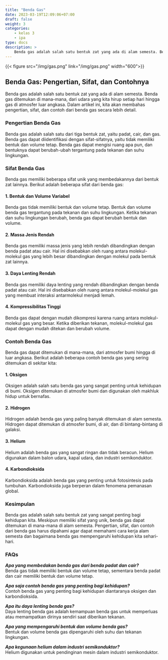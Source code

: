 ```yaml
---
title: "Benda Gas"
date: 2023-03-19T12:09:06+07:00
draft: false
weight: 3
categories:
    - kelas 3
    - ipa
type: docs
description: >
    Benda gas adalah salah satu bentuk zat yang ada di alam semesta. Benda gas ditemukan di mana-mana, dari udara yang kita hirup setiap hari hingga gas di atmosfer luar angkasa
---
```


{{< figure src="/img/gas.png" link="/img/gas.png" width="600">}}

## Benda Gas: Pengertian, Sifat, dan Contohnya

Benda gas adalah salah satu bentuk zat yang ada di alam semesta. Benda gas ditemukan di mana-mana, dari udara yang kita hirup setiap hari hingga gas di atmosfer luar angkasa. Dalam artikel ini, kita akan membahas pengertian, sifat, dan contoh dari benda gas secara lebih detail.

### Pengertian Benda Gas

Benda gas adalah salah satu dari tiga bentuk zat, yaitu padat, cair, dan gas. Benda gas dapat diidentifikasi dengan sifat-sifatnya, yaitu tidak memiliki bentuk dan volume tetap. Benda gas dapat mengisi ruang apa pun, dan bentuknya dapat berubah-ubah tergantung pada tekanan dan suhu lingkungan.

### Sifat Benda Gas

Benda gas memiliki beberapa sifat unik yang membedakannya dari bentuk zat lainnya. Berikut adalah beberapa sifat dari benda gas:

#### 1. Bentuk dan Volume Variabel

Benda gas tidak memiliki bentuk dan volume tetap. Bentuk dan volume benda gas tergantung pada tekanan dan suhu lingkungan. Ketika tekanan dan suhu lingkungan berubah, benda gas dapat berubah bentuk dan volume.

#### 2. Massa Jenis Rendah

Benda gas memiliki massa jenis yang lebih rendah dibandingkan dengan benda padat atau cair. Hal ini disebabkan oleh ruang antara molekul-molekul gas yang lebih besar dibandingkan dengan molekul pada bentuk zat lainnya.

#### 3. Daya Lenting Rendah

Benda gas memiliki daya lenting yang rendah dibandingkan dengan benda padat atau cair. Hal ini disebabkan oleh ruang antara molekul-molekul gas yang membuat interaksi antarmolekul menjadi lemah.

#### 4. Kompressibilitas Tinggi

Benda gas dapat dengan mudah dikompresi karena ruang antara molekul-molekul gas yang besar. Ketika diberikan tekanan, molekul-molekul gas dapat dengan mudah ditekan dan berubah volume.

### Contoh Benda Gas

Benda gas dapat ditemukan di mana-mana, dari atmosfer bumi hingga di luar angkasa. Berikut adalah beberapa contoh benda gas yang sering ditemukan di sekitar kita:

#### 1. Oksigen

Oksigen adalah salah satu benda gas yang sangat penting untuk kehidupan di bumi. Oksigen ditemukan di atmosfer bumi dan digunakan oleh makhluk hidup untuk bernafas.

#### 2. Hidrogen

Hidrogen adalah benda gas yang paling banyak ditemukan di alam semesta. Hidrogen dapat ditemukan di atmosfer bumi, di air, dan di bintang-bintang di galaksi.

#### 3. Helium

Helium adalah benda gas yang sangat ringan dan tidak beracun. Helium digunakan dalam balon udara, kapal udara, dan industri semikonduktor.

#### 4. Karbondioksida

Karbondioksida adalah benda gas yang penting untuk fotosintesis pada tumbuhan. Karbondioksida juga berperan dalam fenomena pemanasan global.

### Kesimpulan

Benda gas adalah salah satu bentuk zat yang sangat penting bagi kehidupan kita. Meskipun memiliki sifat yang unik, benda gas dapat ditemukan di mana-mana di alam semesta. Pengertian, sifat, dan contoh dari benda gas harus dipahami agar dapat memahami cara kerja alam semesta dan bagaimana benda gas mempengaruhi kehidupan kita sehari-hari.

### FAQs

***Apa yang membedakan benda gas dari benda padat dan cair?***\
Benda gas tidak memiliki bentuk dan volume tetap, sementara benda padat dan cair memiliki bentuk dan volume tetap.

***Apa saja contoh benda gas yang penting bagi kehidupan?***\
Contoh benda gas yang penting bagi kehidupan diantaranya oksigen dan karbondioksida.

***Apa itu daya lenting benda gas?***\
Daya lenting benda gas adalah kemampuan benda gas untuk memperluas atau memampatkan dirinya sendiri saat diberikan tekanan.

***Apa yang mempengaruhi bentuk dan volume benda gas?***\
Bentuk dan volume benda gas dipengaruhi oleh suhu dan tekanan lingkungan.

***Apa kegunaan helium dalam industri semikonduktor?***\
Helium digunakan untuk pendinginan mesin dalam industri semikonduktor.
